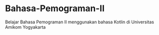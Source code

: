 # Bahasa-Pemograman-II
Belajar Bahasa Pemograman II menggunakan bahasa Kotlin di Universitas Amikom Yogyakarta
